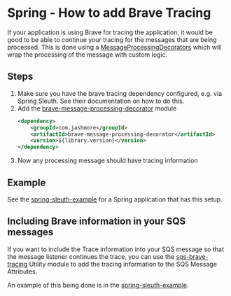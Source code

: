 # Spring - How to add Brave Tracing
If your application is using Brave for tracing the application, it would be good to be able to continue your tracing
for the messages that are being processed. This is done using
a [MessageProcessingDecorators](../../../java-dynamic-sqs-listener-api/src/main/java/com/jashmore/sqs/decorator/MessageProcessingDecorator.java) which will
wrap the processing of the message with custom logic.

## Steps
1. Make sure you have the brave tracing dependency configured, e.g. via Spring Sleuth. See their documentation on how to do this.
1. Add the [brave-message-processing-decorator](../../../extensions/brave-message-processing-decorator) module
    ```xml
    <dependency>
        <groupId>com.jashmore</groupId>
        <artifactId>brave-message-processing-decorator</artifactId>
        <version>${library.version}</version>
    </dependency>
    ```
1. Now any processing message should have tracing information

## Example
See the [spring-sleuth-example](../../../examples/spring-sleuth-example/README.md) for a Spring application that has this setup.

## Including Brave information in your SQS messages
If you want to include the Trace information into your SQS message so that the message listener continues the trace,
you can use the [sqs-brave-tracing](../../../util/sqs-brave-tracing) Utility module to  add the tracing information to the
SQS Message Attributes.

An example of this being done is in the
[spring-sleuth-example](../../../examples/spring-sleuth-example/src/main/java/com/jashmore/sqs/examples/sleuth/Application.java).
